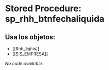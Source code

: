 # Stored Procedure: sp_rhh_btnfechaliquida

## Usa los objetos:
- [[Rhh_liqhis]]
- [[SIS_EMPRESA]]

*No code available.*
